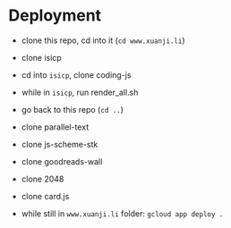 # Deployment

- clone this repo, cd into it (`cd www.xuanji.li`)
- clone isicp
- cd into `isicp`, clone coding-js
- while in `isicp`, run render_all.sh
- go back to this repo (`cd ..`)
- clone parallel-text
- clone js-scheme-stk
- clone goodreads-wall
- clone 2048
- clone card.js

- while still in `www.xuanji.li` folder: `gcloud app deploy .`
